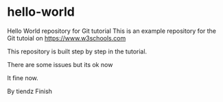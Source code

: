 # hello-world
Hello World repository for Git tutorial
This is an example repository for the Git tutoial on https://www.w3schools.com

This repository is built step by step in the tutorial.

There are some issues but its ok now

It fine now.

By tiendz
 Finish